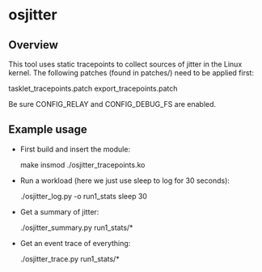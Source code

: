 osjitter
========

Overview
--------

This tool uses static tracepoints to collect sources of jitter in the
Linux kernel. The following patches (found in patches/) need to be applied
first:

tasklet_tracepoints.patch
export_tracepoints.patch

Be sure CONFIG_RELAY and CONFIG_DEBUG_FS are enabled.

Example usage
-------------

- First build and insert the module:

    make
    insmod ./osjitter_tracepoints.ko

- Run a workload (here we just use sleep to log for 30 seconds):

    ./osjitter_log.py -o run1_stats sleep 30

- Get a summary of jitter:

    ./osjitter_summary.py run1_stats/*

- Get an event trace of everything:

    ./osjitter_trace.py run1_stats/*
